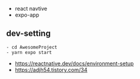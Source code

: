  - react navtive
 - expo-app

## dev-setting

```
- cd AwesomeProject
- yarn expo start
```

- https://reactnative.dev/docs/environment-setup
- https://adjh54.tistory.com/34


